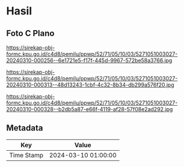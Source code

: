 # Hasil

## Foto C Plano

https://sirekap-obj-formc.kpu.go.id/c4d8/pemilu/ppwp/52/71/05/10/03/5271051003027-20240310-000256--6e1721e5-f17f-445d-9967-572be58a3766.jpg

https://sirekap-obj-formc.kpu.go.id/c4d8/pemilu/ppwp/52/71/05/10/03/5271051003027-20240310-000313--48d13243-1cbf-4c32-8b34-db299a576f20.jpg

https://sirekap-obj-formc.kpu.go.id/c4d8/pemilu/ppwp/52/71/05/10/03/5271051003027-20240310-000328--b2db5a87-e66f-4119-af28-57f08e2ad292.jpg


## Metadata

| Key        | Value               |
| ---------- | ------------------- |
| Time Stamp | 2024-03-10 01:00:00 |



